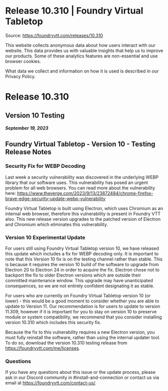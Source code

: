 # Release 10.310 | Foundry Virtual Tabletop

Source: https://foundryvtt.com/releases/10.310

This website collects anonymous data about how users interact with our website. This data provides us with 
        valuable insights that help us to improve our products. Some of these analytics features are non-essential 
        and use browser cookies.

What data we collect and information on how it is used is described in our 
        Privacy Policy.


# Release 10.310


## Version 10 Testing


##### September 19, 2023


## Foundry Virtual Tabletop - Version 10 - Testing Release Notes


### Security Fix for WEBP Decoding

Last week a security vulnerability was discovered in the underlying WEBP library that our software uses. This vulnerability has posed an urgent problem for all web browsers. You can read more about the vulnerability here: https://www.theverge.com/2023/9/13/23872484/chrome-firefox-brave-edge-security-update-webp-vulnerability

Foundry Virtual Tabletop is built using Electron, which uses Chromium as an internal web browser, therefore this vulnerability is present in Foundry VTT also. This new release version upgrades to the patched version of Electron and Chromium which eliminates this vulnerability.


### Version 10 Experimental Update

For users still using Foundry Virtual Tabletop version 10, we have released this update which includes a fix for WEBP decoding only. It is important to note that this Version 10 fix is on the testing channel rather than stable. This is because it requires the version 10 build of the software to upgrade from Electron 20 to Electron 24 in order to acquire the fix. Electron chose not to backport the fix to older Electron versions which are outside their committed maintenance window. This upgrade may have unanticipated consequences, so we are not entirely confident designating it as stable.

For users who are currently on Foundry Virtual Tabletop version 10 (or lower) - this would be a good moment to consider whether you are able to update to Version 11. Our recommendation is for users to update to version 11.309, however if it is important for you to stay on version 10 to preserve module or system compatibility, we recommend that you consider installing version 10.310 which includes this security fix.

Because the fix to this vulnerability requires a new Electron version, you must fully reinstall the software, rather than using the internal updater tool. To do so, download the version 10.310 testing release from https://foundryvtt.com/me/licenses.


### Questions

If you have any questions about this issue or the update process, please ask in our Discord community in #install-and-connection or contact us via email at https://foundryvtt.com/contact-us/.

